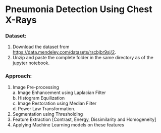 # Pneumonia Detection Using Chest X-Rays

### Dataset:
1. Download the dataset from https://data.mendeley.com/datasets/rscbjbr9sj/2.
2. Unzip and paste the complete folder in the same directory as of the jupyter notebook.

### Approach:
1. Image Pre-processing<br />
    a. Image Enhancement using Laplacian Filter<br />
    b. Histogram Equilization<br />
    c. Image Restoration using Median Filter<br />
    d. Power Law Transformation.
2. Segmentation using Thresholding
3. Feature Extraction [Contrast, Energy, Dissimilarity and Homogeneity]
4. Applying Machine Learning models on these features
